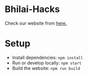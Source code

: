 # Bhilai-Hacks

Check our website from [here.](https://bhilaihacks.co/)


# Setup

- Install dependencies: `npm install`
- Run or develop locally: `npm start`
- Build  the website: `npm run build`
